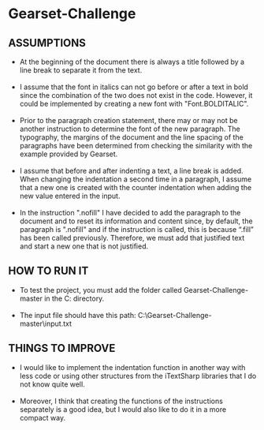 # Gearset-Challenge
## ASSUMPTIONS
- At the beginning of the document there is always a title followed by a line break to separate it from the text. <br /> <br />
- I assume that the font in italics can not go before or after a text in bold since the combination of the two does not exist in the code. However, it could be implemented by creating a new font with "Font.BOLDITALIC". <br /> <br />
- Prior to the paragraph creation statement, there may or may not be another instruction to determine the font of the new paragraph.
The typography, the margins of the document and the line spacing of the paragraphs have been determined from checking the similarity with the example provided by Gearset. <br /> <br />
- I assume that before and after indenting a text, a line break is added. When changing the indentation a second time in a paragraph, I assume that a new one is created with the counter indentation when adding the new value entered in the input. <br /> <br />
- In the instruction ".nofill" I have decided to add the paragraph to the document and to reset its information and content since, by default, the paragraph is ".nofill" and if the instruction is called, this is because “.fill” has been called previously. Therefore, we must add that justified text and start a new one that is not justified. 
## HOW TO RUN IT
- To test the project, you must add the folder called Gearset-Challenge-master in the C: directory. <br /> <br />
- The input file should have this path: C:\Gearset-Challenge-master\input.txt 
## THINGS TO IMPROVE
- I would like to implement the indentation function in another way with less code or using other structures from the iTextSharp libraries that I do not know quite well. <br /> <br />
- Moreover, I think that creating the functions of the instructions separately is a good idea, but I would also like to do it in a more compact way.
